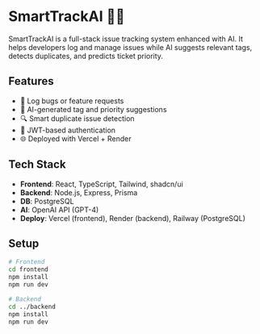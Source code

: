 # SmartTrackAI 🧠🐞

SmartTrackAI is a full-stack issue tracking system enhanced with AI. It helps developers log and manage issues while AI suggests relevant tags, detects duplicates, and predicts ticket priority.

## Features
- 🐛 Log bugs or feature requests
- 🎯 AI-generated tag and priority suggestions
- 🔍 Smart duplicate issue detection
- 🔐 JWT-based authentication
- 🌐 Deployed with Vercel + Render

## Tech Stack
- **Frontend**: React, TypeScript, Tailwind, shadcn/ui
- **Backend**: Node.js, Express, Prisma
- **DB**: PostgreSQL
- **AI**: OpenAI API (GPT-4)
- **Deploy**: Vercel (frontend), Render (backend), Railway (PostgreSQL)

## Setup

```bash
# Frontend
cd frontend
npm install
npm run dev

# Backend
cd ../backend
npm install
npm run dev
